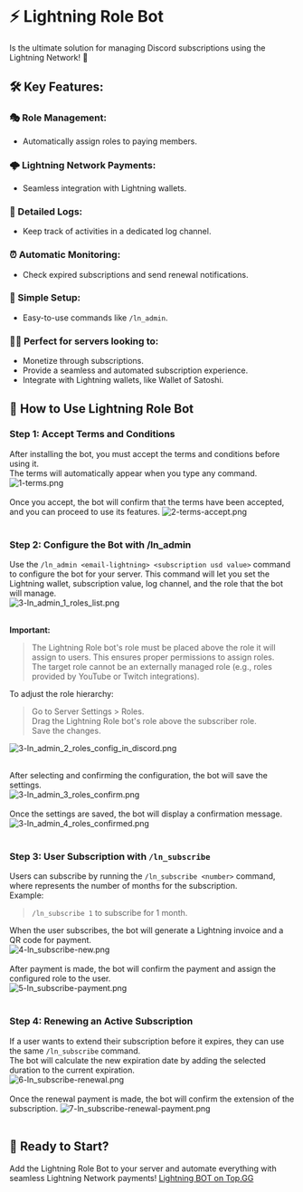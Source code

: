 # ⚡ Lightning Role Bot
Is the ultimate solution for managing Discord subscriptions using the Lightning Network! 🚀

## 🛠️ Key Features:

### 🎭 Role Management:
- Automatically assign roles to paying members.

### 🌩️ Lightning Network Payments:
- Seamless integration with Lightning wallets.

### 📜 Detailed Logs:
- Keep track of activities in a dedicated log channel.

### ⏰ Automatic Monitoring:
- Check expired subscriptions and send renewal notifications.

### 🔧 Simple Setup:
- Easy-to-use commands like `/ln_admin`.

### 🧑‍💻 Perfect for servers looking to:
- Monetize through subscriptions.<br/>
- Provide a seamless and automated subscription experience.<br/>
- Integrate with Lightning wallets, like Wallet of Satoshi.<br/>

## 📖 How to Use Lightning Role Bot
### Step 1: Accept Terms and Conditions<br/>
After installing the bot, you must accept the terms and conditions before using it.<br/>
The terms will automatically appear when you type any command.<br/>
![1-terms.png](/img/1-terms.png)<br/><br/>
Once you accept, the bot will confirm that the terms have been accepted, and you can proceed to use its features.
![2-terms-accept.png](/img/2-terms-accept.png)<br/><br/>

### Step 2: Configure the Bot with /ln_admin
Use the `/ln_admin <email-lightning> <subscription usd value>` command to configure the bot for your server. This command will let you set the Lightning wallet, subscription value, log channel, and the role that the bot will manage.<br/>
![3-ln_admin_1_roles_list.png](/img/3-ln_admin_1_roles_list.png)<br/><br/>

**Important:**

> The Lightning Role bot's role must be placed above the role it will assign to users. This ensures proper permissions to assign roles.<br/>
> The target role cannot be an externally managed role (e.g., roles provided by YouTube or Twitch integrations).<br/>

To adjust the role hierarchy:

> Go to Server Settings > Roles.<br/>
> Drag the Lightning Role bot's role above the subscriber role.<br/>
> Save the changes.<br/>

![3-ln_admin_2_roles_config_in_discord.png](/img/3-ln_admin_2_roles_config_in_discord.png)<br/><br/>

After selecting and confirming the configuration, the bot will save the settings.<br/>
![3-ln_admin_3_roles_confirm.png](/img/3-ln_admin_3_roles_confirm.png)<br/><br/>
Once the settings are saved, the bot will display a confirmation message.<br/>
![3-ln_admin_4_roles_confirmed.png](/img/3-ln_admin_4_roles_confirmed.png)<br/><br/>


### Step 3: User Subscription with `/ln_subscribe`

Users can subscribe by running the `/ln_subscribe <number>` command, where <number> represents the number of months for the subscription.<br/>
Example:
> `/ln_subscribe 1` to subscribe for 1 month.<br/>

When the user subscribes, the bot will generate a Lightning invoice and a QR code for payment.<br/>
![4-ln_subscribe-new.png](/img/4-ln_subscribe-new.png)<br/><br/>
After payment is made, the bot will confirm the payment and assign the configured role to the user.<br/>
![5-ln_subscribe-payment.png](/img/5-ln_subscribe-payment.png)<br/><br/>

### Step 4: Renewing an Active Subscription

If a user wants to extend their subscription before it expires, they can use the same `/ln_subscribe` command.<br/>
The bot will calculate the new expiration date by adding the selected duration to the current expiration.<br/>
![6-ln_subscribe-renewal.png](/img/6-ln_subscribe-renewal.png)<br/><br/>
Once the renewal payment is made, the bot will confirm the extension of the subscription.
![7-ln_subscribe-renewal-payment.png](/img/7-ln_subscribe-renewal-payment.png)<br/><br/>

## 🚀 Ready to Start?
Add the Lightning Role Bot to your server and automate everything with seamless Lightning Network payments!
[Lightning BOT on Top.GG](https://top.gg/bot/1326896087914778635)

